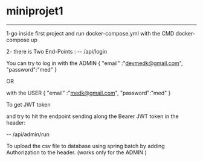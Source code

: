 # miniprojet1

----------------------------------------------------------------------
1-go inside first project and run docker-compose.yml with the CMD
docker-compose up

2-
there is  Two End-Points :
-- /api/login

You can try to log in with the ADMIN
{
"email" :"devmedk@gmail.com",
"password":"med"
}

OR

with the USER
{
"email" :"medk@gmail.com",
"password":"med"
}

To get JWT token

and try to hit the endpoint sending along the Bearer JWT token in the header:

-- /api/admin/run

To upload the csv file to database using spring batch by adding Authorization to the header.
(works only for the ADMIN )
